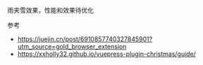 雨夹雪效果，性能和效果待优化

参考
* https://juejin.cn/post/6910857740327845901?utm_source=gold_browser_extension
* https://xxholly32.github.io/vuepress-plugin-christmas/guide/
